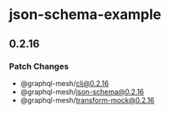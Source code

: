 # json-schema-example

## 0.2.16
### Patch Changes

  - @graphql-mesh/cli@0.2.16
  - @graphql-mesh/json-schema@0.2.16
  - @graphql-mesh/transform-mock@0.2.16
